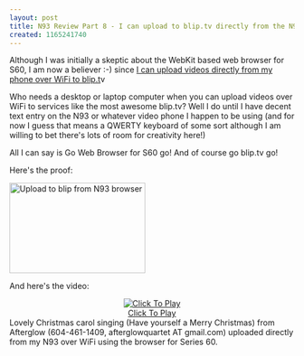```yaml
---
layout: post
title: N93 Review Part 8 - I can upload to blip.tv directly from the N93!
created: 1165241740
---
```


<p>
Although I was initially a skeptic about the WebKit based web browser for S60, I am now a believer :-) since <a href="http://roland.blip.tv/file/110134">I can upload videos directly from my phone over WiFi to blip.t</a>v
</p><p>
Who needs a desktop or laptop computer when you can upload videos over WiFi to services like the most awesome blip.tv? Well I do until I have decent text entry on the N93 or whatever video phone I happen to be using (and for now I guess that means a QWERTY keyboard of some sort although I am willing to bet there's lots of room for creativity here!)
</p><p>
All I can say is Go Web Browser for S60 go! And of course go blip.tv go!
</p>
<p>
Here's the proof:
</p>
<a href="http://www.flickr.com/photos/roland/313492767/" title="Upload to blip.tv from N93 browser"><img src="http://static.flickr.com/122/313492767_c832537cc0_m.jpg" width="240" height="160" alt="Upload to blip from N93 browser" /></a>
<p>
And here's the video:
</p>
<center>															<script type="text/javascript" src="http://blip.tv/scripts/pokkariPlayer.js"></script><script type="text/javascript" src="http://blip.tv/syndication/write_player?skin=js&posts_id=113722&source=3&autoplay=true&file_type=flv&player_width=&player_height="></script><div id="blip_movie_content_113722"><a href="http://blip.tv/file/get/Roland-AfterglowAtGranvilleGland789.flv" onclick="play_blip_movie_113722(); return false;"><img src="http://blip.tv/file/get/Roland-AfterglowAtGranvilleGland789.flv.jpg" border="0" title="Click To Play" /></a><br /><a href="http://blip.tv/file/get/Roland-AfterglowAtGranvilleGland789.flv" onclick="play_blip_movie_113722(); return false;">Click To Play</a></div>										</center><div class="blip_description">Lovely Christmas carol singing (Have yourself a Merry Christmas) from Afterglow (604-461-1409, afterglowquartet AT gmail.com) uploaded directly from my N93 over WiFi using the browser for Series 60.<br /></div>
